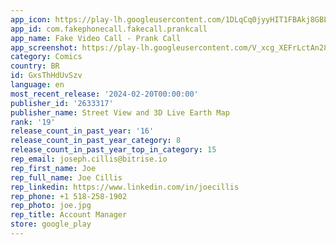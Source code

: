 ```yaml
---
app_icon: https://play-lh.googleusercontent.com/1DLqCq0jyyHIT1FBAkj8GBLBkLz0dKQjpJNKXLsuNehFe6pCeYJU-M6SBSVo0zMSlSA
app_id: com.fakephonecall.fakecall.prankcall
app_name: Fake Video Call - Prank Call
app_screenshot: https://play-lh.googleusercontent.com/V_xcg_XEFrLctAn28tlmVZGtQpAxY7toexZB70_qjljd1vHb2w9P9g2dZtseXrJZfxo
category: Comics
country: BR
id: GxsThHdUvSzv
language: en
most_recent_release: '2024-02-20T00:00:00'
publisher_id: '2633317'
publisher_name: Street View and 3D Live Earth Map
rank: '19'
release_count_in_past_year: '16'
release_count_in_past_year_category: 8
release_count_in_past_year_top_in_category: 15
rep_email: joseph.cillis@bitrise.io
rep_first_name: Joe
rep_full_name: Joe Cillis
rep_linkedin: https://www.linkedin.com/in/joecillis
rep_phone: +1 518-258-1902
rep_photo: joe.jpg
rep_title: Account Manager
store: google_play
---
```


